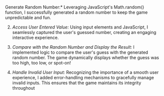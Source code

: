Generate Random Number:*
 Leveraging JavaScript's Math.random() function, I successfully generated a random number to keep the game unpredictable and fun.

2. *Access User Entered Value:*
 Using input elements and JavaScript, I seamlessly captured the user's guessed number, creating an engaging interactive experience.

3. *Compare with the Random Number and Display the Result:*
 I implemented logic to compare the user's guess with the generated random number. The game dynamically displays whether the guess was too high, too low, or spot-on!

4. *Handle Invalid User Input:*
 Recognizing the importance of a smooth user experience, I added error-handling mechanisms to gracefully manage invalid inputs. This ensures that the game maintains its integrity throughout
